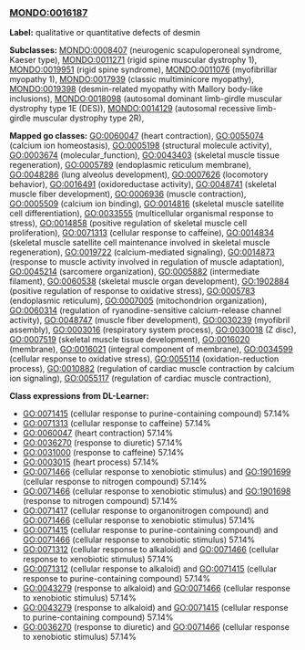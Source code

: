 
### [MONDO:0016187](http://purl.obolibrary.org/obo/MONDO_0016187)
**Label:** qualitative or quantitative defects of desmin

**Subclasses:** [MONDO:0008407](http://purl.obolibrary.org/obo/MONDO_0008407) (neurogenic scapuloperoneal syndrome, Kaeser type), [MONDO:0011271](http://purl.obolibrary.org/obo/MONDO_0011271) (rigid spine muscular dystrophy 1), [MONDO:0019951](http://purl.obolibrary.org/obo/MONDO_0019951) (rigid spine syndrome), [MONDO:0011076](http://purl.obolibrary.org/obo/MONDO_0011076) (myofibrillar myopathy 1), [MONDO:0017939](http://purl.obolibrary.org/obo/MONDO_0017939) (classic multiminicore myopathy), [MONDO:0019398](http://purl.obolibrary.org/obo/MONDO_0019398) (desmin-related myopathy with Mallory body-like inclusions), [MONDO:0018098](http://purl.obolibrary.org/obo/MONDO_0018098) (autosomal dominant limb-girdle muscular dystrophy type 1E (DES)), [MONDO:0014129](http://purl.obolibrary.org/obo/MONDO_0014129) (autosomal recessive limb-girdle muscular dystrophy type 2R), 

**Mapped go classes:** [GO:0060047](http://purl.obolibrary.org/obo/GO_0060047) (heart contraction), [GO:0055074](http://purl.obolibrary.org/obo/GO_0055074) (calcium ion homeostasis), [GO:0005198](http://purl.obolibrary.org/obo/GO_0005198) (structural molecule activity), [GO:0003674](http://purl.obolibrary.org/obo/GO_0003674) (molecular_function), [GO:0043403](http://purl.obolibrary.org/obo/GO_0043403) (skeletal muscle tissue regeneration), [GO:0005789](http://purl.obolibrary.org/obo/GO_0005789) (endoplasmic reticulum membrane), [GO:0048286](http://purl.obolibrary.org/obo/GO_0048286) (lung alveolus development), [GO:0007626](http://purl.obolibrary.org/obo/GO_0007626) (locomotory behavior), [GO:0016491](http://purl.obolibrary.org/obo/GO_0016491) (oxidoreductase activity), [GO:0048741](http://purl.obolibrary.org/obo/GO_0048741) (skeletal muscle fiber development), [GO:0006936](http://purl.obolibrary.org/obo/GO_0006936) (muscle contraction), [GO:0005509](http://purl.obolibrary.org/obo/GO_0005509) (calcium ion binding), [GO:0014816](http://purl.obolibrary.org/obo/GO_0014816) (skeletal muscle satellite cell differentiation), [GO:0033555](http://purl.obolibrary.org/obo/GO_0033555) (multicellular organismal response to stress), [GO:0014858](http://purl.obolibrary.org/obo/GO_0014858) (positive regulation of skeletal muscle cell proliferation), [GO:0071313](http://purl.obolibrary.org/obo/GO_0071313) (cellular response to caffeine), [GO:0014834](http://purl.obolibrary.org/obo/GO_0014834) (skeletal muscle satellite cell maintenance involved in skeletal muscle regeneration), [GO:0019722](http://purl.obolibrary.org/obo/GO_0019722) (calcium-mediated signaling), [GO:0014873](http://purl.obolibrary.org/obo/GO_0014873) (response to muscle activity involved in regulation of muscle adaptation), [GO:0045214](http://purl.obolibrary.org/obo/GO_0045214) (sarcomere organization), [GO:0005882](http://purl.obolibrary.org/obo/GO_0005882) (intermediate filament), [GO:0060538](http://purl.obolibrary.org/obo/GO_0060538) (skeletal muscle organ development), [GO:1902884](http://purl.obolibrary.org/obo/GO_1902884) (positive regulation of response to oxidative stress), [GO:0005783](http://purl.obolibrary.org/obo/GO_0005783) (endoplasmic reticulum), [GO:0007005](http://purl.obolibrary.org/obo/GO_0007005) (mitochondrion organization), [GO:0060314](http://purl.obolibrary.org/obo/GO_0060314) (regulation of ryanodine-sensitive calcium-release channel activity), [GO:0048747](http://purl.obolibrary.org/obo/GO_0048747) (muscle fiber development), [GO:0030239](http://purl.obolibrary.org/obo/GO_0030239) (myofibril assembly), [GO:0003016](http://purl.obolibrary.org/obo/GO_0003016) (respiratory system process), [GO:0030018](http://purl.obolibrary.org/obo/GO_0030018) (Z disc), [GO:0007519](http://purl.obolibrary.org/obo/GO_0007519) (skeletal muscle tissue development), [GO:0016020](http://purl.obolibrary.org/obo/GO_0016020) (membrane), [GO:0016021](http://purl.obolibrary.org/obo/GO_0016021) (integral component of membrane), [GO:0034599](http://purl.obolibrary.org/obo/GO_0034599) (cellular response to oxidative stress), [GO:0055114](http://purl.obolibrary.org/obo/GO_0055114) (oxidation-reduction process), [GO:0010882](http://purl.obolibrary.org/obo/GO_0010882) (regulation of cardiac muscle contraction by calcium ion signaling), [GO:0055117](http://purl.obolibrary.org/obo/GO_0055117) (regulation of cardiac muscle contraction), 

**Class expressions from DL-Learner:**

- [GO:0071415](http://purl.obolibrary.org/obo/GO_0071415) (cellular response to purine-containing compound) 57.14%
- [GO:0071313](http://purl.obolibrary.org/obo/GO_0071313) (cellular response to caffeine) 57.14%
- [GO:0060047](http://purl.obolibrary.org/obo/GO_0060047) (heart contraction) 57.14%
- [GO:0036270](http://purl.obolibrary.org/obo/GO_0036270) (response to diuretic) 57.14%
- [GO:0031000](http://purl.obolibrary.org/obo/GO_0031000) (response to caffeine) 57.14%
- [GO:0003015](http://purl.obolibrary.org/obo/GO_0003015) (heart process) 57.14%
- [GO:0071466](http://purl.obolibrary.org/obo/GO_0071466) (cellular response to xenobiotic stimulus) and [GO:1901699](http://purl.obolibrary.org/obo/GO_1901699) (cellular response to nitrogen compound) 57.14%
- [GO:0071466](http://purl.obolibrary.org/obo/GO_0071466) (cellular response to xenobiotic stimulus) and [GO:1901698](http://purl.obolibrary.org/obo/GO_1901698) (response to nitrogen compound) 57.14%
- [GO:0071417](http://purl.obolibrary.org/obo/GO_0071417) (cellular response to organonitrogen compound) and [GO:0071466](http://purl.obolibrary.org/obo/GO_0071466) (cellular response to xenobiotic stimulus) 57.14%
- [GO:0071415](http://purl.obolibrary.org/obo/GO_0071415) (cellular response to purine-containing compound) and [GO:0071466](http://purl.obolibrary.org/obo/GO_0071466) (cellular response to xenobiotic stimulus) 57.14%
- [GO:0071312](http://purl.obolibrary.org/obo/GO_0071312) (cellular response to alkaloid) and [GO:0071466](http://purl.obolibrary.org/obo/GO_0071466) (cellular response to xenobiotic stimulus) 57.14%
- [GO:0071312](http://purl.obolibrary.org/obo/GO_0071312) (cellular response to alkaloid) and [GO:0071415](http://purl.obolibrary.org/obo/GO_0071415) (cellular response to purine-containing compound) 57.14%
- [GO:0043279](http://purl.obolibrary.org/obo/GO_0043279) (response to alkaloid) and [GO:0071466](http://purl.obolibrary.org/obo/GO_0071466) (cellular response to xenobiotic stimulus) 57.14%
- [GO:0043279](http://purl.obolibrary.org/obo/GO_0043279) (response to alkaloid) and [GO:0071415](http://purl.obolibrary.org/obo/GO_0071415) (cellular response to purine-containing compound) 57.14%
- [GO:0036270](http://purl.obolibrary.org/obo/GO_0036270) (response to diuretic) and [GO:0071466](http://purl.obolibrary.org/obo/GO_0071466) (cellular response to xenobiotic stimulus) 57.14%


